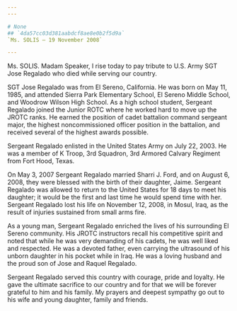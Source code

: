 ```yaml
---
---

# None
## `4da57cc03d381aabdcf8ae8e0b2f5d9a`
`Ms. SOLIS — 19 November 2008`

---
```



Ms. SOLIS. Madam Speaker, I rise today to pay tribute to U.S. Army 
SGT Jose Regalado who died while serving our country.

SGT Jose Regalado was from El Sereno, California. He was born on May 
11, 1985, and attended Sierra Park Elementary School, El Sereno Middle 
School, and Woodrow Wilson High School. As a high school student, 
Sergeant Regalado joined the Junior ROTC where he worked hard to move 
up the JROTC ranks. He earned the position of cadet battalion command 
sergeant major, the highest noncommissioned officer position in the 
battalion, and received several of the highest awards possible.

Sergeant Regalado enlisted in the United States Army on July 22, 
2003. He was a member of K Troop, 3rd Squadron, 3rd Armored Calvary 
Regiment from Fort Hood, Texas.

On May 3, 2007 Sergeant Regalado married Sharri J. Ford, and on 
August 6, 2008, they were blessed with the birth of their daughter, 
Jaime. Sergeant Regalado was allowed to return to the United States for 
18 days to meet his daughter; it would be the first and last time he 
would spend time with her. Sergeant Regalado lost his life on November 
12, 2008, in Mosul, Iraq, as the result of injuries sustained from 
small arms fire.

As a young man, Sergeant Regalado enriched the lives of his 
surrounding El Sereno community. His JROTC instructors recall his 
competitive spirit and noted that while he was very demanding of his 
cadets, he was well liked and respected. He was a devoted father, even 
carrying the ultrasound of his unborn daughter in his pocket while in 
Iraq. He was a loving husband and the proud son of Jose and Raquel 
Regalado.

Sergeant Regalado served this country with courage, pride and 
loyalty. He gave the ultimate sacrifice to our country and for that we 
will be forever grateful to him and his family. My prayers and deepest 
sympathy go out to his wife and young daughter, family and friends.
